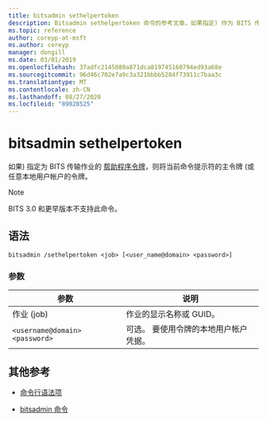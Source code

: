 ```yaml
---
title: bitsadmin sethelpertoken
description: Bitsadmin sethelpertoken 命令的参考文章，如果指定) 作为 BITS 传输作业的帮助程序令牌，则该命令将 (或任意本地用户帐户的令牌设置为当前命令提示符的主要令牌。
ms.topic: reference
author: coreyp-at-msft
ms.author: coreyp
manager: dongill
ms.date: 03/01/2019
ms.openlocfilehash: 37adfc2145089a871dca819745160794ed93a68e
ms.sourcegitcommit: 96d46c702e7a9c3a321bbbb5284f73911c7baa3c
ms.translationtype: MT
ms.contentlocale: zh-CN
ms.lasthandoff: 08/27/2020
ms.locfileid: "89028525"
---
```

# <a name="bitsadmin-sethelpertoken"></a>bitsadmin sethelpertoken

如果) 指定为 BITS 传输作业的 [帮助程序令牌](/windows/win32/bits/helper-tokens-for-bits-transfer-jobs)，则将当前命令提示符的主令牌 (或任意本地用户帐户的令牌。

> [!NOTE]
> BITS 3.0 和更早版本不支持此命令。

## <a name="syntax"></a>语法

```
bitsadmin /sethelpertoken <job> [<user_name@domain> <password>]
```

### <a name="parameters"></a>参数

| 参数 | 说明 |
| --------- | ----------- |
| 作业 (job) | 作业的显示名称或 GUID。 |
| `<username@domain>` `<password>` | 可选。 要使用令牌的本地用户帐户凭据。 |

## <a name="additional-references"></a>其他参考

- [命令行语法项](command-line-syntax-key.md)

- [bitsadmin 命令](bitsadmin.md)
